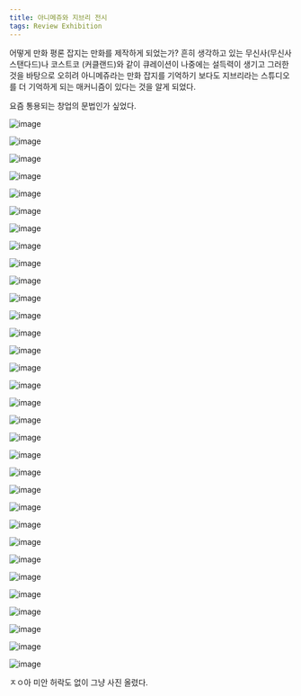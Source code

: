```yaml
---
title: 아니메쥬와 지브리 전시
tags: Review Exhibition
---
```


어떻게 만화 평론 잡지는 만화를 제작하게 되었는가?
흔히 생각하고 있는 무신사(무신사 스탠다드)나 코스트코 (커클랜드)와 같이 큐레이션이 나중에는 설득력이 생기고 그러한 것을 바탕으로 오히려 아니메쥬라는 만화 잡지를 기억하기 보다도 지브리라는 스튜디오를 더 기억하게 되는 매커니즘이 있다는 것을 알게 되었다. 

요즘 통용되는 창업의 문법인가 싶었다.

![image](/assets/images/250726-1.jpeg)

![image](/assets/images/250726-2.jpeg)

![image](/assets/images/250726-3.jpeg)

![image](/assets/images/250726-4.jpeg)

![image](/assets/images/250726-5.jpeg)

![image](/assets/images/250726-7.jpeg)

![image](/assets/images/250726-8.jpeg)

![image](/assets/images/250726-9.jpeg)

![image](/assets/images/250726-10.jpeg)

![image](/assets/images/250726-11.jpeg)

![image](/assets/images/250726-12.jpeg)

![image](/assets/images/250726-13.jpeg)

![image](/assets/images/250726-14.jpeg)

![image](/assets/images/250726-15.jpeg)

![image](/assets/images/250726-16.jpeg)

![image](/assets/images/250726-18.jpeg)

![image](/assets/images/250726-19.jpeg)

![image](/assets/images/250726-20.jpeg)

![image](/assets/images/250726-21.jpeg)

![image](/assets/images/250726-22.jpeg)

![image](/assets/images/250726-23.jpeg)

![image](/assets/images/250726-24.jpeg)

![image](/assets/images/250726-25.jpeg)

![image](/assets/images/250726-26.jpeg)

![image](/assets/images/250726-27.jpeg)

![image](/assets/images/250726-28.jpeg)

![image](/assets/images/250726-29.jpeg)

![image](/assets/images/250726-30.jpeg)

![image](/assets/images/250726-31.jpeg)

![image](/assets/images/250726-32.jpeg)

![image](/assets/images/250726-33.jpeg)

![image](/assets/images/250726-34.jpeg)

ㅈㅇ아 미안 허락도 없이 그냥 사진 올렸다.